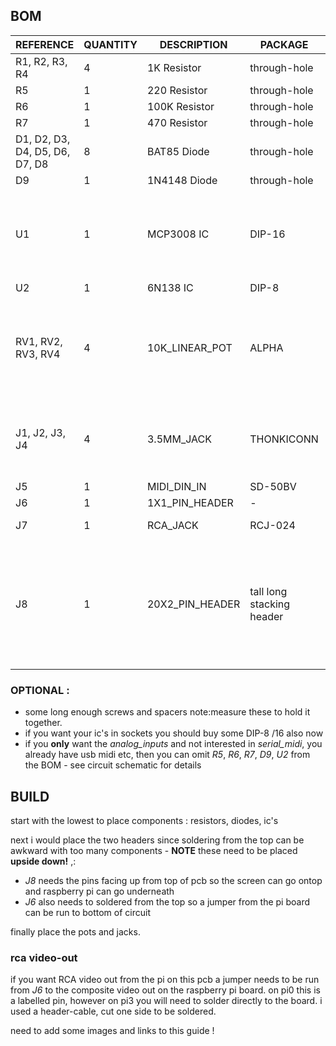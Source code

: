 
## BOM

REFERENCE | QUANTITY | DESCRIPTION | PACKAGE | NOTE
--- | --- | --- | --- | ---
R1, R2, R3, R4 | 4 | 1K Resistor | through-hole | -
R5 | 1 | 220 Resistor | through-hole | -
R6 | 1 | 100K Resistor | through-hole | -
R7 | 1 | 470 Resistor | through-hole | -
D1, D2, D3, D4, D5, D6, D7, D8 | 8 | BAT85 Diode | through-hole | -
D9 | 1 | 1N4148 Diode | through-hole | -
U1 | 1 | MCP3008 IC | DIP-16 | you can get these from mouser ,adafruit, even ali
U2 | 1 | 6N138 IC | DIP-8 | -
RV1, RV2, RV3, RV4 | 4 | 10K_LINEAR_POT | ALPHA | tayda ones work although shaft may be too short
J1, J2, J3, J4 | 4 | 3.5MM_JACK | THONKICONN | from thonk or 50pc from modular addict
J5 | 1 | MIDI_DIN_IN | SD-50BV | mouser
J6 | 1 | 1X1_PIN_HEADER | - | -
J7 | 1 | RCA_JACK | RCJ-024 | mouser or ali
J8 | 1 | 20X2_PIN_HEADER | tall long stacking header | from [amazon] like this - the tall is needed to clear the ethernet port

### OPTIONAL :
- some long enough screws and spacers note:measure these to hold it together.
- if you want your ic's in sockets you should buy some DIP-8 /16 also now
- if you __only__ want the _analog_inputs_ and not interested in _serial_midi_, you already have usb midi etc, then you can omit _R5_, _R6_, _R7_, _D9_, _U2_ from the BOM - see circuit schematic for details

## BUILD

start with the lowest to place components : resistors, diodes, ic's

next i would place the two headers since soldering from the top can be awkward with too many components - __NOTE__ these need to be placed __upside down!__ ,:
- _J8_ needs the pins facing up from top of pcb so the screen can go ontop and raspberry pi can go underneath
- _J6_ also needs to soldered from the top so a jumper from the pi board can be run to bottom of circuit

finally place the pots and jacks.

### rca video-out

if you want RCA video out from the pi on this pcb a jumper needs to be run from _J6_ to the composite video out on the raspberry pi board. on pi0 this is a labelled pin, however on pi3 you will need to solder directly to the board. i used a header-cable, cut one side to be soldered.

need to add some images and links to this guide !

[amazon]: https://www.amazon.com/2x20-pin-Female-Stacking-Header-Raspberry/dp/B071FT161B
[these]: https://www.adafruit.com/product/2243
